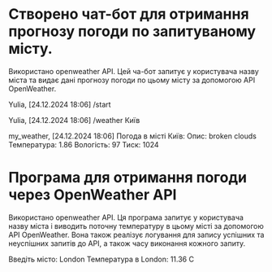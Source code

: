 # Створено чат-бот для отримання прогнозу погоди по запитуваному місту.

Використано openweather API. Цей ча-бот запитує у користувача назву міста та видає дані прогнозу погоди по цьому місту за допомогою API OpenWeather.

Yulia, [24.12.2024 18:06]
/start

Yulia, [24.12.2024 18:06]
/weather Київ

my_weather, [24.12.2024 18:06]
Погода в місті Київ:
Опис: broken clouds
Температура: 1.86
Вологість: 97
Тиск: 1024

# Програма для отримання погоди через OpenWeather API

Використано openweather API.  Ця програма запитує у користувача назву міста і виводить поточну температуру в цьому місті за допомогою API OpenWeather. Вона також реалізує логування для запису успішних та неуспішних запитів до API, а також часу виконання кожного запиту.

Введіть місто: London
Температура в London: 11.36 C
